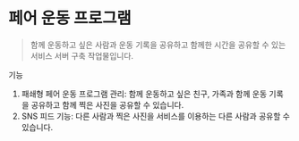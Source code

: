 # 페어 운동 프로그램
> 함께 운동하고 싶은 사람과 운동 기록을 공유하고 함께한 시간을 공유할 수 있는 서비스 서버 구축 작업물입니다.

기능
1. 패쇄형 페어 운동 프로그램 관리: 함께 운동하고 싶은 친구, 가족과 함께 운동 기록을 공유하고 함께 찍은 사진을 공유할 수 있습니다.
2. SNS 피드 기능: 다른 사람과 찍은 사진을 서비스를 이용하는 다른 사람과 공유할 수 있습니다.
